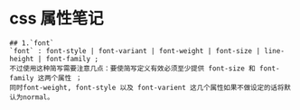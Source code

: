 # css 属性笔记
    ## 1.`font`
    `font` : font-style | font-variant | font-weight | font-size | line-height | font-family ;
    不过使用这种简写需要注意几点：要使简写定义有效必须至少提供 font-size 和 font-family 这两个属性 ；
    同时font-weight, font-style 以及 font-varient 这几个属性如果不做设定的话将默认为normal。
